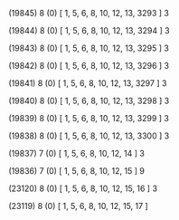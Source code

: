 (19845) 8 (0) [ 1, 5, 6, 8, 10, 12, 13, 3293 ] 3 


(19844) 8 (0) [ 1, 5, 6, 8, 10, 12, 13, 3294 ] 3 


(19843) 8 (0) [ 1, 5, 6, 8, 10, 12, 13, 3295 ] 3 


(19842) 8 (0) [ 1, 5, 6, 8, 10, 12, 13, 3296 ] 3 


(19841) 8 (0) [ 1, 5, 6, 8, 10, 12, 13, 3297 ] 3 


(19840) 8 (0) [ 1, 5, 6, 8, 10, 12, 13, 3298 ] 3 


(19839) 8 (0) [ 1, 5, 6, 8, 10, 12, 13, 3299 ] 3 


(19838) 8 (0) [ 1, 5, 6, 8, 10, 12, 13, 3300 ] 3 


(19837) 7 (0) [ 1, 5, 6, 8, 10, 12, 14 ] 3 


(19836) 7 (0) [ 1, 5, 6, 8, 10, 12, 15 ] 9 


(23120) 8 (0) [ 1, 5, 6, 8, 10, 12, 15, 16 ] 3 


(23119) 8 (0) [ 1, 5, 6, 8, 10, 12, 15, 17 ]  

